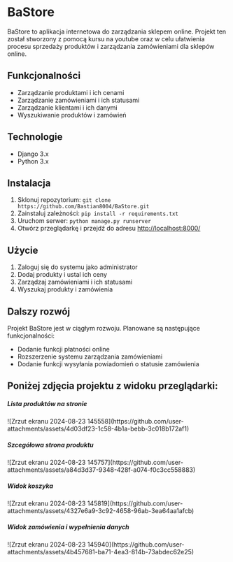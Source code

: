 <h1>BaStore</h1>
<p>BaStore to aplikacja internetowa do zarządzania sklepem online. Projekt ten został stworzony z pomocą kursu na youtube oraz w celu ułatwienia procesu sprzedaży produktów i zarządzania zamówieniami dla sklepów online.</p>

<h2>Funkcjonalności</h2>
<ul>
    <li>Zarządzanie produktami i ich cenami</li>
    <li>Zarządzanie zamówieniami i ich statusami</li>
    <li>Zarządzanie klientami i ich danymi</li>
    <li>Wyszukiwanie produktów i zamówień</li>
</ul>

<h2>Technologie</h2>
<ul>
    <li>Django 3.x</li>
    <li>Python 3.x</li>
</ul>

<h2>Instalacja</h2>
<ol>
    <li>Sklonuj repozytorium: <code>git clone https://github.com/Bastian8004/BaStore.git</code></li>
    <li>Zainstaluj zależności: <code>pip install -r requirements.txt</code></li>
    <li>Uruchom serwer: <code>python manage.py runserver</code></li>
    <li>Otwórz przeglądarkę i przejdź do adresu <a href="http://localhost:8000/">http://localhost:8000/</a></li>
</ol>

<h2>Użycie</h2>
<ol>
    <li>Zaloguj się do systemu jako administrator</li>
    <li>Dodaj produkty i ustal ich ceny</li>
    <li>Zarządzaj zamówieniami i ich statusami</li>
    <li>Wyszukaj produkty i zamówienia</li>
</ol>


<h2>Dalszy rozwój</h2>
<p>Projekt BaStore jest w ciągłym rozwoju. Planowane są następujące funkcjonalności:</p>
<ul>
    <li>Dodanie funkcji płatności online</li>
    <li>Rozszerzenie systemu zarządzania zamówieniami</li>
    <li>Dodanie funkcji wysyłania powiadomień o statusie zamówienia</li>
</ul>

<h2>Poniżej zdjęcia projektu z widoku przeglądarki:</h2>

<h5>Lista produktów na stronie</h5>
![Zrzut ekranu 2024-08-23 145558](https://github.com/user-attachments/assets/4d03df23-1c58-4b1a-bebb-3c018b172af1)
<h5>Szcegółowa strona produktu</h5>
![Zrzut ekranu 2024-08-23 145757](https://github.com/user-attachments/assets/a84d3d37-9348-428f-a074-f0c3cc558883)
<h5>Widok koszyka</h5>
![Zrzut ekranu 2024-08-23 145819](https://github.com/user-attachments/assets/4327e6a9-3c92-4658-96ab-3ea64aa1afcb)
<h5>Widok zamówienia i wypełnienia danych</h5>
![Zrzut ekranu 2024-08-23 145940](https://github.com/user-attachments/assets/4b457681-ba71-4ea3-814b-73abdec62e25)





